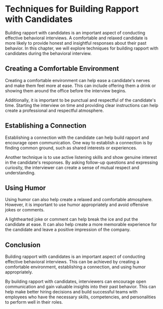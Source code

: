 Techniques for Building Rapport with Candidates
======================================================================================================

Building rapport with candidates is an important aspect of conducting effective behavioral interviews. A comfortable and relaxed candidate is more likely to provide honest and insightful responses about their past behavior. In this chapter, we will explore techniques for building rapport with candidates during the behavioral interview.

Creating a Comfortable Environment
----------------------------------

Creating a comfortable environment can help ease a candidate's nerves and make them feel more at ease. This can include offering them a drink or showing them around the office before the interview begins.

Additionally, it is important to be punctual and respectful of the candidate's time. Starting the interview on time and providing clear instructions can help create a professional and respectful atmosphere.

Establishing a Connection
-------------------------

Establishing a connection with the candidate can help build rapport and encourage open communication. One way to establish a connection is by finding common ground, such as shared interests or experiences.

Another technique is to use active listening skills and show genuine interest in the candidate's responses. By asking follow-up questions and expressing curiosity, the interviewer can create a sense of mutual respect and understanding.

Using Humor
-----------

Using humor can also help create a relaxed and comfortable atmosphere. However, it is important to use humor appropriately and avoid offensive jokes or comments.

A lighthearted joke or comment can help break the ice and put the candidate at ease. It can also help create a more memorable experience for the candidate and leave a positive impression of the company.

Conclusion
----------

Building rapport with candidates is an important aspect of conducting effective behavioral interviews. This can be achieved by creating a comfortable environment, establishing a connection, and using humor appropriately.

By building rapport with candidates, interviewers can encourage open communication and gain valuable insights into their past behavior. This can help make better hiring decisions and build successful teams with employees who have the necessary skills, competencies, and personalities to perform well in their roles.

